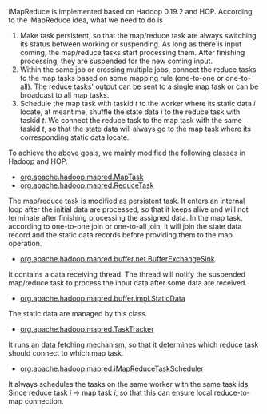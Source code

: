 iMapReduce is implemented based on Hadoop 0.19.2 and HOP. According to the iMapReduce idea, what we need to do is

  1. Make task persistent, so that the map/reduce task are always switching its status between working or suspending. As long as there is input coming, the map/reduce tasks start processing them. After finishing processing, they are suspended for the new coming input.
  1. Within the same job or crossing multiple jobs, connect the reduce tasks to the map tasks based on some mapping rule (one-to-one or one-to-all). The reduce tasks' output can be sent to a single map task or can be broadcast to all map tasks.
  1. Schedule the map task with taskid _t_ to the worker where its static data _i_ locate, at meantime, shuffle the state data _i_ to the reduce task with taskid _t_. We connect the reduce task to the map task with the same taskid _t_, so that the state data will always go to the map task where its corresponding static data locate.


To achieve the above goals, we mainly modified the following classes in Hadoop and HOP.

  * [org.apache.hadoop.mapred.MapTask](http://code.google.com/p/i-mapreduce/source/browse/trunk/src/mapred/org/apache/hadoop/mapred/MapTask.java)
  * [org.apache.hadoop.mapred.ReduceTask](http://code.google.com/p/i-mapreduce/source/browse/trunk/src/mapred/org/apache/hadoop/mapred/ReduceTask.java)

The map/reduce task is modified as persistent task. It enters an internal loop after the initial data are processed, so that it keeps alive and will not terminate after finishing processing the assigned data. In the map task, according to one-to-one join or one-to-all join, it will join the state data record and the static data records before providing them to the map operation.

  * [org.apache.hadoop.mapred.buffer.net.BufferExchangeSink](http://code.google.com/p/i-mapreduce/source/browse/trunk/src/mapred/org/apache/hadoop/mapred/buffer/net/BufferExchangeSink.java)

It contains a data receiving thread. The thread will notify the suspended map/reduce task to process the input data after some data are received.

  * [org.apache.hadoop.mapred.buffer.impl.StaticData](http://code.google.com/p/i-mapreduce/source/browse/trunk/src/mapred/org/apache/hadoop/mapred/buffer/impl/StaticData.java)

The static data are managed by this class.

  * [org.apache.hadoop.mapred.TaskTracker](http://code.google.com/p/i-mapreduce/source/browse/trunk/src/mapred/org/apache/hadoop/mapred/TaskTracker.java)

It runs an data fetching mechanism, so that it determines which reduce task should connect to which map task.

  * [org.apache.hadoop.mapred.iMapReduceTaskScheduler](http://code.google.com/p/i-mapreduce/source/browse/trunk/src/mapred/org/apache/hadoop/mapred/iMapReduceTaskScheduler.java)

It always schedules the tasks on the same worker with the same task ids. Since reduce task _i_ -> map task _i_, so that this can ensure local reduce-to-map connection.